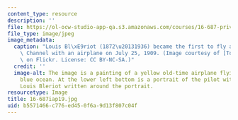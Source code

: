 ```yaml
---
content_type: resource
description: ''
file: https://ol-ocw-studio-app-qa.s3.amazonaws.com/courses/16-687-private-pilot-ground-school-january-iap-2019/b5571466c776ed450f6a9d13f807c04f_16-687iap19.jpg
file_type: image/jpeg
image_metadata:
  caption: "Louis Bl\xE9riot (1872\u20131936) became the first to fly across the English\
    \ Channel with an airplane on July 25, 1909. (Image courtesy of [Tom Wigley](https://www.flickr.com/photos/amphalon/3877700487/)\
    \ on Flickr. License: CC BY-NC-SA.)"
  credit: ''
  image-alt: The image is a painting of a yellow old-time airplane flying across a
    blue ocean. At the lower left bottom is a portrait of the pilot with a name of
    Louis Bleriot written around the portrait.
resourcetype: Image
title: 16-687iap19.jpg
uid: b5571466-c776-ed45-0f6a-9d13f807c04f
---
```

